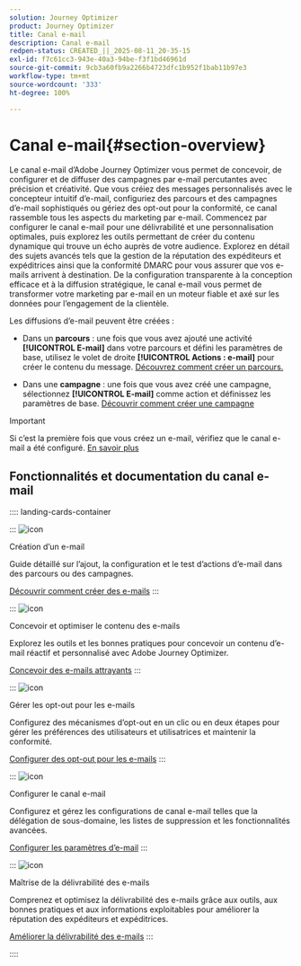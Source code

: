 ```yaml
---
solution: Journey Optimizer
product: Journey Optimizer
title: Canal e-mail
description: Canal e-mail
redpen-status: CREATED_||_2025-08-11_20-35-15
exl-id: f7c61cc3-943e-40a3-94be-f3f1bd46961d
source-git-commit: 9cb3a60fb9a2266b4723dfc1b952f1bab11b97e3
workflow-type: tm+mt
source-wordcount: '333'
ht-degree: 100%

---
```


# Canal e-mail{#section-overview}

Le canal e-mail d’Adobe Journey Optimizer vous permet de concevoir, de configurer et de diffuser des campagnes par e-mail percutantes avec précision et créativité. Que vous créiez des messages personnalisés avec le concepteur intuitif d’e-mail, configuriez des parcours et des campagnes d’e-mail sophistiqués ou gériez des opt-out pour la conformité, ce canal rassemble tous les aspects du marketing par e-mail. Commencez par configurer le canal e-mail pour une délivrabilité et une personnalisation optimales, puis explorez les outils permettant de créer du contenu dynamique qui trouve un écho auprès de votre audience. Explorez en détail des sujets avancés tels que la gestion de la réputation des expéditeurs et expéditrices ainsi que la conformité DMARC pour vous assurer que vos e-mails arrivent à destination. De la configuration transparente à la conception efficace et à la diffusion stratégique, le canal e-mail vous permet de transformer votre marketing par e-mail en un moteur fiable et axé sur les données pour l’engagement de la clientèle.

Les diffusions d’e-mail peuvent être créées :

* Dans un **parcours** : une fois que vous avez ajouté une activité **[!UICONTROL E-mail]** dans votre parcours et défini les paramètres de base, utilisez le volet de droite **[!UICONTROL Actions : e-mail]** pour créer le contenu du message. [Découvrez comment créer un parcours.](../using/building-journeys/journey-gs.md)

* Dans une **campagne** : une fois que vous avez créé une campagne, sélectionnez **[!UICONTROL E-mail]** comme action et définissez les paramètres de base. [Découvrir comment créer une campagne](../using/campaigns/create-campaign.md#configure)


>[!IMPORTANT]
>
>Si c’est la première fois que vous créez un e-mail, vérifiez que le canal e-mail a été configuré. [En savoir plus](../using/email/email-settings.md)

## Fonctionnalités et documentation du canal e-mail

:::: landing-cards-container

:::
![icon](https://cdn.experienceleague.adobe.com/icons/list-check.svg?lang=fr)

Création d’un e-mail

Guide détaillé sur l’ajout, la configuration et le test d’actions d’e-mail dans des parcours ou des campagnes.

[Découvrir comment créer des e-mails](../using/email/create-email.md)
:::

:::
![icon](https://cdn.experienceleague.adobe.com/icons/puzzle-piece.svg?lang=fr)

Concevoir et optimiser le contenu des e-mails

Explorez les outils et les bonnes pratiques pour concevoir un contenu d’e-mail réactif et personnalisé avec Adobe Journey Optimizer.

[Concevoir des e-mails attrayants](design-email-landing-page.md)
:::

:::
![icon](https://cdn.experienceleague.adobe.com/icons/shield-halved.svg?lang=fr)

Gérer les opt-out pour les e-mails

Configurez des mécanismes d’opt-out en un clic ou en deux étapes pour gérer les préférences des utilisateurs et utilisatrices et maintenir la conformité.

[Configurer des opt-out pour les e-mails](../using/email/email-opt-out.md)
:::

:::
![icon](https://cdn.experienceleague.adobe.com/icons/gear.svg?lang=fr)

Configurer le canal e-mail

Configurez et gérez les configurations de canal e-mail telles que la délégation de sous-domaine, les listes de suppression et les fonctionnalités avancées.

[Configurer les paramètres d’e-mail](configure-email-landing-page.md)
:::

:::
![icon](https://cdn.experienceleague.adobe.com/icons/chart-line.svg?lang=fr)

Maîtrise de la délivrabilité des e-mails

Comprenez et optimisez la délivrabilité des e-mails grâce aux outils, aux bonnes pratiques et aux informations exploitables pour améliorer la réputation des expéditeurs et expéditrices.

[Améliorer la délivrabilité des e-mails](deliverability-landing-page.md)
:::

::::
